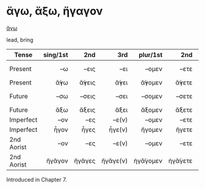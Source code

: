 # ἄγω, ἄξω, ἤγαγον

[ἄγω](https://en.wiktionary.org/wiki/ἄγω)

lead, bring

| Tense      | sing/1st |    2nd |      3rd | plur/1st |     2nd |       3rd | Infinitive |
|------------|---------:|-------:|---------:|---------:|--------:|----------:|:----------:|
| Present    |       –ω |   –εις |      –ει |    –ομεν |    –ετε |  –ουσι(ν) | 1pp + –ειν |
| Present    |      ᾰ̓́γω |  ᾰ̓́γεις |     ᾰ̓́γει |   ᾰ̓́γομεν |   ᾰ̓́γετε | ᾰ̓́γουσῐ(ν) |   ᾰ̓́γειν    |
| Future     |      –σω |  –σεις |     –σει |   –σομεν |   –σετε | –σουσι(ν) | 2pp + –ειν |
| Future     |      ᾰ̓́ξω |  ᾰ̓́ξεις |     ᾰ̓́ξει |   ᾰ̓́ξομεν |   ᾰ̓́ξετε | ᾰ̓́ξουσῐ(ν) |   ᾰ̓́ξειν    |
| Imperfect  |      –ον |    –ες |    –ε(ν) |    –ομεν |    –ετε |       –ον |     -      |
| Imperfect  |     ἦγον |   ἦγες |   ἦγε(ν) |   ἤγομεν |   ἤγετε |      ἦγον |     -      |
| 2nd Aorist |      –ον |    –ες |    –ε(ν) |    –ομεν |    –ετε |       –ον |  3pp +-αἰ  |
| 2nd Aorist |   ἤγᾰγον | ἤγᾰγες | ἤγᾰγε(ν) | ἠγᾰ́γομεν | ἠγᾰ́γετε |    ἤγᾰγον |  ᾰ̓γᾰγεῖν   |


Introduced in Chapter 7.
